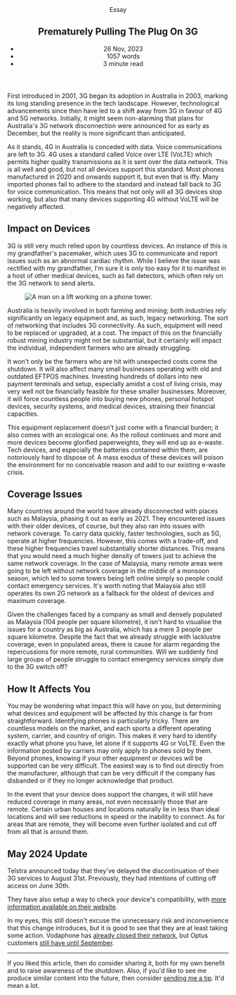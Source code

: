 <head>
    <title>Prematurely Pulling The Plug On 3G | Vale.Rocks</title>
    <meta property="og:title" content="Prematurely Pulling The Plug On 3G"/>
    <meta name="description" content="Critical thoughts on the intention of Australian telcos to sunset the 3G network and the major repurcussions on coverage, safety, and much more that will come with it." />
    <meta property="og:description" content="Better hope you don't need to call emergency services." />
    <meta property="article:published_time" content="2023-11-26" />
    <meta property="article:modified_time" content="2024-05-06" />
    <meta property="article:section" content="Essays" />
</head>

<article>
<header>
	Essay
	<h1>
		Prematurely Pulling The Plug On 3G
	</h1>
	<ul>
		<li><time datetime="2023-11-26">26 Nov, 2023</time></li>
		<li>1057 words</li>
		<li>3 minute read</li>
	</ul>
</header>

<div class="readable_width">

First introduced in 2001, 3G began its adoption in Australia in 2003, marking its long standing presence in the tech landscape. However, technological advancements since then have led to a shift away from 3G in favour of 4G and 5G networks. Initially, it might seem non-alarming that plans for Australia's 3G network disconnection were announced for as early as December, but the reality is more significant than anticipated.

As it stands, 4G in Australia is conceded with data. Voice communications are left to 3G. 4G uses a standard called Voice over LTE (VoLTE) which permits higher quality transmissions as it is sent over the data network. This is all well and good, but not all devices support this standard. Most phones manufactured in 2020 and onwards support it, but even that is iffy. Many imported phones fail to adhere to the standard and instead fall back to 3G for voice communication. This means that not only will all 3G devices stop working, but also that many devices supporting 4G without VoLTE will be negatively affected.

## Impact on Devices

3G is still very much relied upon by countless devices. An instance of this is my grandfather's pacemaker, which uses 3G to communicate and report issues such as an abnormal cardiac rhythm. While I believe the issue was rectified with my grandfather, I'm sure it is only too easy for it to manifest in a host of other medical devices, such as fall detectors, which often rely on the 3G network to send alerts.

<figure class="right">
<img src="https://images.unsplash.com/photo-1633997011021-0254baa23289" alt="A man on a lift working on a phone tower." />
</figure>

Australia is heavily involved in both farming and mining; both industries rely significantly on legacy equipment and, as such, legacy networking. The sort of networking that includes 3G connectivity. As such, equipment will need to be replaced or upgraded, at a cost. The impact of this on the financially robust mining industry might not be substantial, but it certainly will impact the individual, independent farmers who are already struggling.

It won't only be the farmers who are hit with unexpected costs come the shutdown. It will also affect many small businesses operating with old and outdated EFTPOS machines. Investing hundreds of dollars into new payment terminals and setup, especially amidst a cost of living crisis, may very well not be financially feasible for these smaller businesses. Moreover, it will force countless people into buying new phones, personal hotspot devices, security systems, and medical devices, straining their financial capacities.

This equipment replacement doesn't just come with a financial burden; it also comes with an ecological one. As the rollout continues and more and more devices become glorified paperweights, they will end up as e-waste. Tech devices, and especially the batteries contained within them, are notoriously hard to dispose of. A mass exodus of these devices will poison the environment for no conceivable reason and add to our existing e-waste crisis.

## Coverage Issues

Many countries around the world have already disconnected with places such as Malaysia, phasing it out as early as 2021. They encountered issues with their older devices, of course, but they also ran into issues with network coverage. To carry data quickly, faster technologies, such as 5G, operate at higher frequencies. However, this comes with a trade-off, and these higher frequencies travel substantially shorter distances. This means that you would need a much higher density of towers just to achieve the same network coverage. In the case of Malaysia, many remote areas were going to be left without network coverage in the middle of a monsoon season, which led to some towers being left online simply so people could contact emergency services. It's worth noting that Malaysia also still operates its own 2G network as a fallback for the oldest of devices and maximum coverage.

Given the challenges faced by a company as small and densely populated as Malaysia (104 people per square kilometre), it isn't hard to visualise the issues for a country as big as Australia, which has a mere 3 people per square kilometre. Despite the fact that we already struggle with lacklustre coverage, even in populated areas, there is cause for alarm regarding the repercussions for more remote, rural communities. Will we suddenly find large groups of people struggle to contact emergency services simply due to the 3G switch off?

## How It Affects You

You may be wondering what impact this will have on you, but determining what devices and equipment will be affected by this change is far from straightforward. Identifying phones is particularly tricky. There are countless models on the market, and each sports a different operating system, carrier, and country of origin. This makes it very hard to identify exactly what phone you have, let alone if it supports 4G or VoLTE. Even the information posted by carriers may only apply to phones sold by them. Beyond phones, knowing if your other equipment or devices will be supported can be very difficult. The easiest way is to find out directly from the manufacturer, although that can be very difficult if the company has disbanded or if they no longer acknowledge that product.

In the event that your device does support the changes, it will still have reduced coverage in many areas, not even necessarily those that are remote. Certain urban houses and locations naturally lie in less than ideal locations and will see reductions in speed or the inability to connect. As for areas that are remote, they will become even further isolated and cut off from all that is around them.

## May 2024 Update

Telstra announced today that they've delayed the discontinuation of their 3G services to August 31st. Previously, they had intentions of cutting off access on June 30th.

They have also setup a way to check your device's compatibility, with [more information available on their website](https://www.abc.net.au/news/2024-05-06/telstra-to-extend-3g-network-shutdown/103808110).

In my eyes, this still doesn't excuse the unnecessary risk and inconvenience that this change introduces, but it is good to see that they are at least taking some action. Vodaphone has [already closed their network](https://www.vodafone.com.au/support/network/3g-closure), but Optus customers [still have until September](https://www.optus.com.au/support/mobiles-tablets-wearables/important-changes-3g).

---

If you liked this article, then do consider sharing it, both for my own benefit and to raise awareness of the shutdown. Also, if you'd like to see me produce similar content into the future, then consider [sending me a tip](/donate). It'd mean a lot.

<section class="giscus"></section>

</div>
</article>
